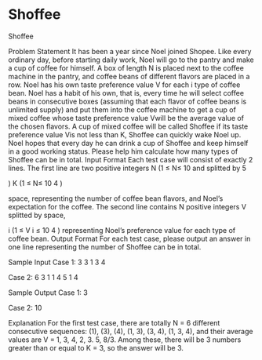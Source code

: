 # Shoffee
Shoffee

Problem Statement
It has been a year since Noel joined Shopee. Like every ordinary day, before starting
daily work, Noel will go to the pantry and make a cup of coffee for himself.
A box of length N is placed next to the coffee machine in the pantry, and coffee beans of
different flavors are placed in a row. Noel has his own taste preference value V for each
i
type of coffee bean. Noel has a habit of his own, that is, every time he will select coffee
beans in consecutive boxes (assuming that each flavor of coffee beans is unlimited
supply) and put them into the coffee machine to get a cup of mixed coffee whose taste
preference value Vwill be the average value of the chosen flavors.
A cup of mixed coffee will be called Shoffee if its taste preference value Vis not less
than K, Shoffee can quickly wake Noel up.
Noel hopes that every day he can drink a cup of Shoffee and keep himself in a good
working status. Please help him calculate how many types of Shoffee can be in total.
Input Format
Each test case will consist of exactly 2 lines.
The first line are two positive integers N (1 ≤ N≤ 10 and splitted by 5

) K (1 ≤ N≤ 10
4
)

space, representing the number of coffee bean flavors, and Noel’s expectation for the
coffee.
The second line contains N positive integers V splitted by space,

i
(1 ≤ V
i ≤ 10
4
)
representing Noel’s preference value for each type of coffee bean.
Output Format
For each test case, please output an answer in one line representing the number of
Shoffee can be in total.

Sample Input
Case 1:
3 3
1 3 4

Case 2:
6 3
1 1 4 5 1 4

Sample Output
Case 1:
3

Case 2:
10

Explanation
For the first test case, there are totally N = 6 different consecutive sequences:
(1), (3), (4), (1, 3), (3, 4), (1, 3, 4), and their average values are
V = 1, 3, 4, 2, 3. 5, 8/3.
Among these, there will be 3 numbers greater than or equal to K = 3, so the answer will
be 3.

